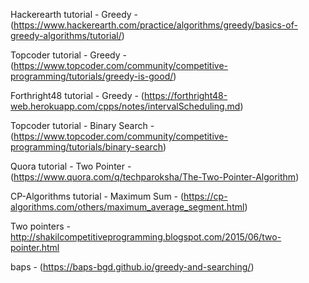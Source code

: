 Hackerearth tutorial - Greedy - (https://www.hackerearth.com/practice/algorithms/greedy/basics-of-greedy-algorithms/tutorial/)

Topcoder tutorial - Greedy - (https://www.topcoder.com/community/competitive-programming/tutorials/greedy-is-good/)

Forthright48 tutorial - Greedy - (https://forthright48-web.herokuapp.com/cpps/notes/intervalScheduling.md)

Topcoder tutorial - Binary Search - (https://www.topcoder.com/community/competitive-programming/tutorials/binary-search)

Quora tutorial - Two Pointer - (https://www.quora.com/q/techparoksha/The-Two-Pointer-Algorithm)

CP-Algorithms tutorial - Maximum Sum - (https://cp-algorithms.com/others/maximum_average_segment.html)

Two pointers - http://shakilcompetitiveprogramming.blogspot.com/2015/06/two-pointer.html

baps - (https://baps-bgd.github.io/greedy-and-searching/)
